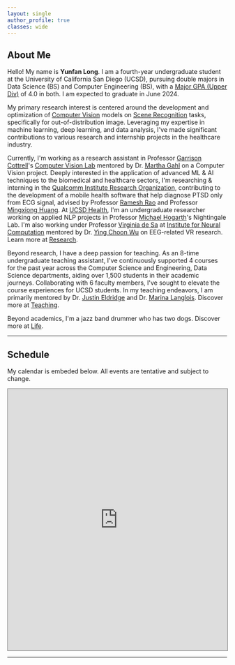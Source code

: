 ```yaml
---
layout: single
author_profile: true
classes: wide
---
```


<!-- My Personal Website -->

## About Me

Hello! My name is **Yunfan Long**. I am a fourth-year undergraduate student at the University of California San Diego (UCSD), pursuing double majors in Data Science (BS) and Computer Engineering (BS), with a [Major GPA (Upper Div)](https://senate.ucsd.edu/operating-procedures/educational-policies/grading-and-gpa-calculations/) of 4.0 in both. I am expected to graduate in June 2024.


My primary research interest is centered around the development and optimization of <u>Computer Vision</u> models on <u>Scene Recognition</u> tasks, specifically for out-of-distribution image. Leveraging my expertise in machine learning, deep learning, and data analysis, I've made significant contributions to various research and internship projects in the healthcare industry.


Currently, I'm working as a research assistant in Professor [Garrison Cottrell](https://cseweb.ucsd.edu/~gary/)'s [Computer Vision Lab](https://cseweb.ucsd.edu/groups/guru/index.html) mentored by Dr. [Martha Gahl](https://www.linkedin.com/in/martha-gahl-588139105/) on a Computer Vision project. Deeply interested in the application of advanced ML & AI techniques to the biomedical and healthcare sectors, I'm researching & interning in the [Qualcomm Institute Research Organization](https://qi.ucsd.edu/), contributing to the development of a mobile health software that help diagnose PTSD only from ECG signal, advised by Professor [Ramesh Rao](https://iem.ucsd.edu/researchers/people/profiles/ramesh-rao.html) and Professor [Mingxiong Huang](https://profiles.ucsd.edu/mingxiong.huang). At [UCSD Health](https://health.ucsd.edu), I'm an undergraduate researcher working on applied NLP projects in Professor [Michael Hogarth](https://profiles.ucsd.edu/michael.hogarth)'s Nightingale Lab. I'm also working under Professor [Virginia de Sa](https://cogsci.ucsd.edu/people/faculty/virginia-de-sa.html) at [Institute for Neural Computation](https://inc.ucsd.edu/index.php) mentored by Dr. [Ying Choon Wu](https://profiles.ucsd.edu/yingchoon.wu) on EEG-related VR research. Learn more at [Research](/research).


Beyond research, I have a deep passion for teaching. As an 8-time undergraduate teaching assistant, I've continuously supported 4 courses for the past year across the Computer Science and Engineering, Data Science departments, aiding over 1,500 students in their academic journeys. Collaborating with 6 faculty members, I've sought to elevate the course experiences for UCSD students. In my teaching endeavors, I am primarily mentored by Dr. [Justin Eldridge](https://eldridgejm.github.io/) and Dr. [Marina Langlois](https://datascience.ucsd.edu/people/marina-langlois/). Discover more at [Teaching](/teaching).


Beyond academics, I'm a jazz band drummer who has two dogs. Discover more at [Life](/life).

---


## Schedule

My calendar is embeded below. All events are tentative and subject to change.

<iframe src="https://calendar.google.com/calendar/u/0/embed?height=600&wkst=1&bgcolor=%23ffffff&ctz=America/Los_Angeles&mode=WEEK&src=eXVsb25nQHVjc2QuZWR1&color=%234285F4" style="border:solid 1px #777" width="100%" height="600" frameborder="0" scrolling="no"></iframe>

---

<table style="width:0%;border:0px;border-spacing:0px;border-collapse:separate;margin-right:auto;margin-left:auto;">
          <tr>
            <td style="padding:0%;width:0%;vertical-align:left">
              <script type="text/javascript" id="clustrmaps" src="//clustrmaps.com/map_v2.js?d=Lj3kD7Jlzfmdr-aDUSDmpAFMxXozeTkkbPe71KzQ-Vg&cl=ffffff&w=a"></script>
              <p></p>
            </td>
          </tr>
</table>